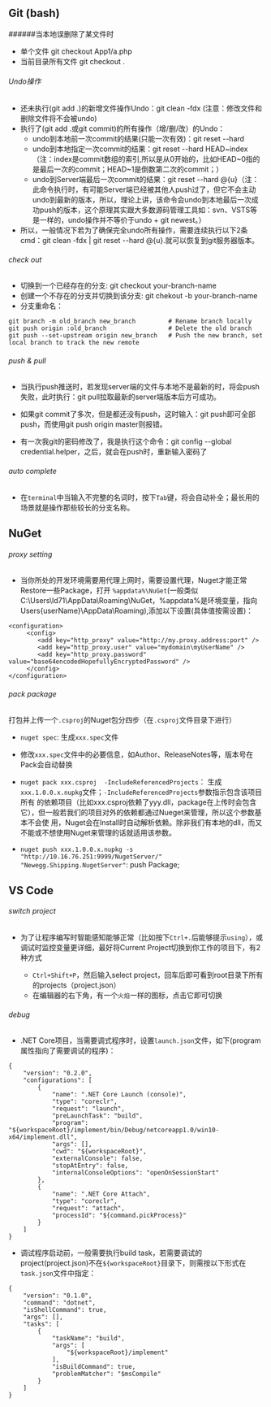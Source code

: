## Git (bash)
######当本地误删除了某文件时
* 单个文件
     git checkout App1/a.php
* 当前目录所有文件
     git checkout .

###### Undo操作
* 还未执行(git add .)的新增文件操作Undo：git clean -fdx (注意：修改文件和删除文件将不会被undo)
* 执行了(git add .或git commit)的所有操作（增/删/改）的Undo：
     * undo到本地前一次commit的结果(只能一次有效)：git reset --hard
     * undo到本地指定一次commit的结果：git reset --hard HEAD~index（注：index是commit数组的索引,所以是从0开始的，比如HEAD~0指的是最后一次的commit；HEAD~1是倒数第二次的commit；）
     * undo到Server端最后一次commit的结果：git reset --hard @{u}（注：此命令执行时，有可能Server端已经被其他人push过了，但它不会主动undo到最新的版本，所以，理论上讲，该命令会undo到本地最后一次成功push的版本，这个原理其实跟大多数源码管理工具如：svn、VSTS等是一样的，undo操作并不等价于undo + git newest。）
* 所以，一般情况下若为了确保完全undo所有操作，需要连续执行以下2条cmd：git clean -fdx | git reset --hard @{u}.就可以恢复到git服务器版本。

###### check out
* 切换到一个已经存在的分支: git checkout your-branch-name
* 创建一个不存在的分支并切换到该分支: git chekout -b your-branch-name
* 分支重命名：
```
git branch -m old_branch new_branch         # Rename branch locally    
git push origin :old_branch                 # Delete the old branch    
git push --set-upstream origin new_branch   # Push the new branch, set local branch to track the new remote
```


###### push & pull
* 当执行push推送时，若发现server端的文件与本地不是最新的时，将会push失败，此时执行：git pull拉取最新的server端版本后方可成功。

* 如果git commit了多次，但是都还没有push，这时输入：git push即可全部push，而使用git push origin master则报错。
* 有一次我git的密码修改了，我是执行这个命令：git config --global credential.helper，之后，就会在push时，重新输入密码了

###### auto complete
* 在`terminal`中当输入不完整的名词时，按下`Tab`键，将会自动补全；最长用的场景就是操作那些较长的分支名称。

## NuGet
###### proxy setting
* 当你所处的开发环境需要用代理上网时，需要设置代理，Nuget才能正常Restore一些Package，打开 `%appdata%\NuGet`(一般类似C:\Users\ld71\AppData\Roaming\NuGet，%appdata%是环境变量，指向Users\{userName}\AppData\Roaming),添加以下设置(具体值按需设置)：
```
<configuration>
     <config>
        <add key="http_proxy" value="http://my.proxy.address:port" />
        <add key="http_proxy.user" value="mydomain\myUserName" />
        <add key="http_proxy.password" value="base64encodedHopefullyEncryptedPassword" />
     </config>
</configuration>
```
###### pack package
打包并上传一个`.csproj`的Nuget包分四步（在`.csproj`文件目录下进行）

* `nuget spec`: 生成`xxx.spec`文件

* 修改`xxx.spec`文件中的必要信息，如Author、ReleaseNotes等，版本号在Pack会自动替换

* `nuget pack xxx.csproj  -IncludeReferencedProjects`： 生成`xxx.1.0.0.x.nupkg`文件；`-IncludeReferencedProjects`参数指示包含该项目所有 的依赖项目（比如xxx.csproj依赖了yyy.dll，package在上传时会包含它），但一般若我们的项目对外的依赖都通过Nueget来管理，所以这个参数基本不会使        用，Nuget会在Install时自动解析依赖。除非我们有本地的dll，而又不能或不想使用Nuget来管理的话就适用该参数。

* `nuget push xxx.1.0.0.x.nupkg -s "http://10.16.76.251:9999/NugetServer/" "Newegg.Shipping.NugetServer"`: push Package; 

## VS Code
###### switch project
* 为了让程序编写时智能感知能够正常（比如按下`Ctrl+.`后能够提示`using`），或调试时监控变量更详细，最好将Current Project切换到你工作的项目下，有2种方式

     * `Ctrl+Shift+P`，然后输入select project，回车后即可看到root目录下所有的projects（project.json）
     * 在编辑器的右下角，有一个`火焰`一样的图标，点击它即可切换

###### debug
* .NET Core项目，当需要调式程序时，设置`launch.json`文件，如下(program属性指向了需要调试的程序)：
```
{
    "version": "0.2.0",
    "configurations": [
        {
            "name": ".NET Core Launch (console)",
            "type": "coreclr",
            "request": "launch",
            "preLaunchTask": "build",
            "program": "${workspaceRoot}/implement/bin/Debug/netcoreapp1.0/win10-x64/implement.dll",
            "args": [],
            "cwd": "${workspaceRoot}",
            "externalConsole": false,
            "stopAtEntry": false,
            "internalConsoleOptions": "openOnSessionStart"
        },
        {
            "name": ".NET Core Attach",
            "type": "coreclr",
            "request": "attach",
            "processId": "${command.pickProcess}"
        }
    ]
}
```

* 调试程序启动前，一般需要执行build task，若需要调试的project(project.json)不在`${workspaceRoot}`目录下，则需按以下形式在`task.json`文件中指定：
```
{
    "version": "0.1.0",
    "command": "dotnet",
    "isShellCommand": true,
    "args": [],
    "tasks": [
        {
            "taskName": "build",
            "args": [
                "${workspaceRoot}/implement"
            ],
            "isBuildCommand": true,
            "problemMatcher": "$msCompile"
        }
    ]
}
```
